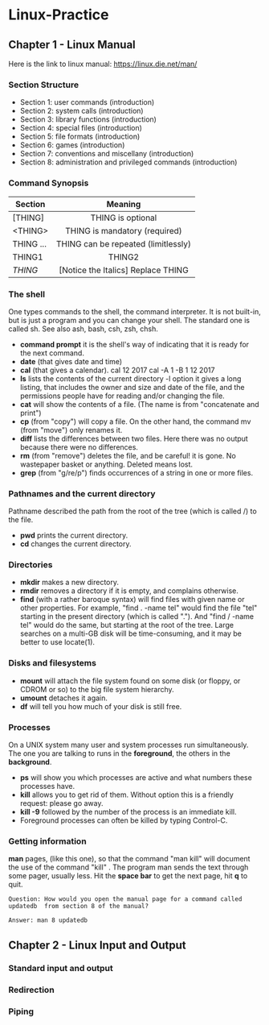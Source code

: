 # Linux-Practice

## Chapter 1 - Linux Manual

Here is the link to linux manual: https://linux.die.net/man/

### Section Structure
* Section 1: user commands (introduction)
* Section 2: system calls (introduction)
* Section 3: library functions (introduction)
* Section 4: special files (introduction)
* Section 5: file formats (introduction)
* Section 6: games (introduction)
* Section 7: conventions and miscellany (introduction)
* Section 8: administration and privileged commands (introduction)

### Command Synopsis
|  Section      | Meaning                              |
| ------------- |:-------------:                       | 
|[THING]        |  THING is optional                   |
| \<THING\>     |  THING is mandatory (required)       |
|THING ...      | THING can be repeated (limitlessly)  |
|THING1         | THING2  | Use THING1 OR THING2. Not Both|
|*THING*        | [Notice the Italics] Replace THING   |


### The shell
One types commands to the shell, the command interpreter. It is not built-in, but is just a program and you can change your shell. The standard one is called sh. See also ash, bash, csh, zsh, chsh.

* **command prompt**
it is the shell's way of indicating that it is ready for the next command.
* **date** (that gives date and time)
* **cal** (that gives a calendar).
    cal 12 2017
    cal -A 1 -B 1 12 2017
* **ls** lists the contents of the current directory
-l option it gives a long listing, that includes the owner and size and date of the file, and the permissions people have for reading and/or changing the file. 
* **cat** will show the contents of a file. (The name is from "concatenate and print")
* **cp** (from "copy") will copy a file. On the other hand, the command mv (from "move") only renames it.
* **diff** lists the differences between two files. Here there was no output because there were no differences.
* **rm** (from "remove") deletes the file, and be careful! it is gone. No wastepaper basket or anything. Deleted means lost.
* **grep** (from "g/re/p") finds occurrences of a string in one or more files. 

### Pathnames and the current directory
Pathname described the path from the root of the tree (which is called /) to the file. 

* **pwd** prints the current directory.
* **cd** changes the current directory. 

### Directories
* **mkdir** makes a new directory.
* **rmdir** removes a directory if it is empty, and complains otherwise.
* **find** (with a rather baroque syntax) will find files with given name or other properties. For example, "find . -name tel" would find the file "tel" starting in the present directory (which is called "."). And "find / -name tel" would do the same, but starting at the root of the tree. Large searches on a multi-GB disk will be time-consuming, and it may be better to use locate(1).

### Disks and filesystems
* **mount** will attach the file system found on some disk (or floppy, or CDROM or so) to the big file system hierarchy. 
* **umount** detaches it again. 
* **df** will tell you how much of your disk is still free.

### Processes
On a UNIX system many user and system processes run simultaneously. The one you are talking to runs in the **foreground**, the others in the **background**. 

* **ps** will show you which processes are active and what numbers these processes have. 
* **kill** allows you to get rid of them. Without option this is a friendly request: please go away. 
* **kill -9** followed by the number of the process is an immediate kill. 
* Foreground processes can often be killed by typing Control-C.

### Getting information
**man** pages, (like this one), so that the command "man kill" will document the use of the command "kill" . The program man sends the text through some pager, usually less. Hit the **space bar** to get the next page, hit **q** to quit.

```
Question: How would you open the manual page for a command called updatedb  from section 8 of the manual?

Answer: man 8 updatedb
```

## Chapter 2 - Linux Input and Output
### Standard input and output
### Redirection
### Piping

